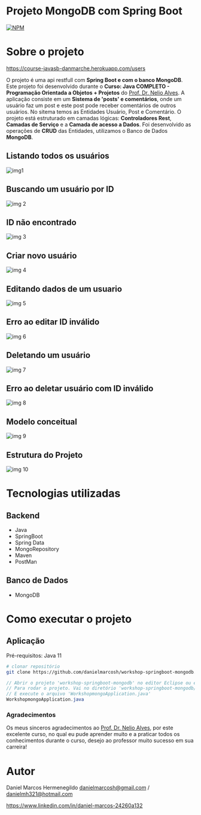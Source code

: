 # Projeto MongoDB com Spring Boot
[![NPM](https://img.shields.io/npm/l/react)](https://github.com/danielmarcosh/workshop-springboot-mongodb/blob/master/LICENSE) 

# Sobre o projeto

https://course-javasb-danmarche.herokuapp.com/users

O projeto é uma api restfull com **Spring Boot e com o banco MongoDB**. Este projeto foi desenvolvido durante o **Curso: Java COMPLETO - Programação Orientada a Objetos + Projetos** do [Prof. Dr. Nelio Alves](http://educandoweb.com.br "Site do Prof. Dr. Nelio Alves").
A aplicação consiste em um **Sistema  de 'posts' e comentários**, onde um usuário faz um post e este post pode receber comentários de outros usuários. No sitema temos as Entidades Usuário, Post e Comentário.
O projeto está estruturado em camadas lógicas: **Controladores Rest**, **Camadas de Serviço** e a **Camada de acesso a Dados**. Foi desenvolvido as operações de **CRUD** das Entidades, utilizamos o Banco de Dados **MongoDB**.

## Listando todos os usuários
![img1](https://github.com/danielmarcosh/workshop-springboot-mongodb/blob/master/assets/ListarUsuarios.jpg)

## Buscando um usuário por ID
![img 2](https://github.com/danielmarcosh/workshop-springboot-mongodb/blob/master/assets/BuscaID.jpg)

## ID não encontrado
![img 3](https://github.com/danielmarcosh/workshop-springboot-mongodb/blob/master/assets/BuscaIDErro.jpg)

## Criar novo usuário
![img 4](https://github.com/danielmarcosh/workshop-springboot-mongodb/blob/master/assets/CriarUsuario.jpg)

## Editando dados de um usuario
![img 5](https://github.com/danielmarcosh/workshop-springboot-mongodb/blob/master/assets/EditarUsuario.jpg)

## Erro ao editar ID inválido
![img 6](https://github.com/danielmarcosh/workshop-springboot-mongodb/blob/master/assets/EditarUsuarioErro.jpg)

## Deletando um usuário
![img 7](https://github.com/danielmarcosh/workshop-springboot-mongodb/blob/master/assets/DeletarUsuario.jpg)

## Erro ao deletar usuário com ID inválido
![img 8](https://github.com/danielmarcosh/workshop-springboot-mongodb/blob/master/assets/DeletarUsuarioErro.jpg)

## Modelo conceitual
![img 9](https://github.com/danielmarcosh/workshop-springboot-mongodb/blob/master/assets/dominio.jpg)

## Estrutura do Projeto
![img 10](https://github.com/danielmarcosh/workshop-springboot-mongodb/blob/master/assets/Estrutura.jpg)

# Tecnologias utilizadas
## Backend
- Java
- SpringBoot
- Spring Data
- MongoRepository
- Maven
- PostMan
## Banco de Dados
- MongoDB


# Como executar o projeto

## Aplicação
Pré-requisitos: Java 11

```bash
# clonar repositório
git clone https://github.com/danielmarcosh/workshop-springboot-mongodb.git
```
```java
// Abrir o projeto 'workshop-springboot-mongodb' no editor Eclipse ou em um de editor de sua preferencia
// Para rodar o projeto. Vai no diretório 'workshop-springboot-mongodb/src/main/java/com/danmarche/workshopmongo/'
// E execute o arquivo 'WorkshopmongoApplication.java'
WorkshopmongoApplication.java
```

### Agradecimentos
Os meus sinceros agradecimentos ao [Prof. Dr. Nelio Alves](http://educandoweb.com.br "Site do Prof. Dr. Nelio Alves"), por este excelente curso, no qual eu pude aprender muito e a praticar todos os conhecimentos durante o curso, desejo ao professor muito sucesso em sua carreira!

# Autor

Daniel Marcos Hermenegildo
danielmarcosh@gmail.com / danielmh321@hotmail.com

https://www.linkedin.com/in/daniel-marcos-24260a132
